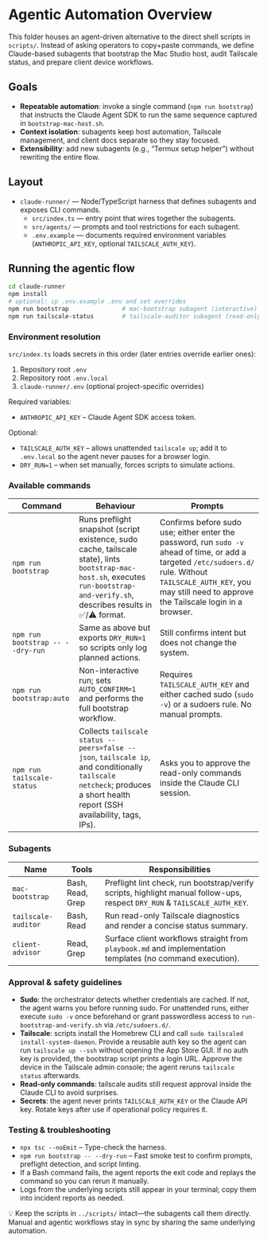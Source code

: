 # Agentic Automation Overview

This folder houses an agent-driven alternative to the direct shell scripts in `scripts/`.
Instead of asking operators to copy+paste commands, we define Claude-based subagents that
bootstrap the Mac Studio host, audit Tailscale status, and prepare client device workflows.

## Goals

- **Repeatable automation**: invoke a single command (`npm run bootstrap`) that instructs the
  Claude Agent SDK to run the same sequence captured in `bootstrap-mac-host.sh`.
- **Context isolation**: subagents keep host automation, Tailscale management, and client docs
  separate so they stay focused.
- **Extensibility**: add new subagents (e.g., “Termux setup helper”) without rewriting the entire
  flow.

## Layout

- `claude-runner/` — Node/TypeScript harness that defines subagents and exposes CLI commands.
  - `src/index.ts` — entry point that wires together the subagents.
  - `src/agents/` — prompts and tool restrictions for each subagent.
  - `.env.example` — documents required environment variables (`ANTHROPIC_API_KEY`, optional
    `TAILSCALE_AUTH_KEY`).

## Running the agentic flow

```bash
cd claude-runner
npm install
# optional: cp .env.example .env and set overrides
npm run bootstrap               # mac-bootstrap subagent (interactive)
npm run tailscale-status        # tailscale-auditor subagent (read-only)
```

### Environment resolution

`src/index.ts` loads secrets in this order (later entries override earlier ones):

1. Repository root `.env`
2. Repository root `.env.local`
3. `claude-runner/.env` (optional project-specific overrides)

Required variables:

- `ANTHROPIC_API_KEY` – Claude Agent SDK access token.

Optional:

- `TAILSCALE_AUTH_KEY` – allows unattended `tailscale up`; add it to `.env.local` so the agent never pauses for a browser login.
- `DRY_RUN=1` – when set manually, forces scripts to simulate actions.

### Available commands

| Command | Behaviour | Prompts |
| --- | --- | --- |
| `npm run bootstrap` | Runs preflight snapshot (script existence, sudo cache, tailscale state), lints `bootstrap-mac-host.sh`, executes `run-bootstrap-and-verify.sh`, describes results in ✅/⚠️ format. | Confirms before sudo use; either enter the password, run `sudo -v` ahead of time, or add a targeted `/etc/sudoers.d/` rule. Without `TAILSCALE_AUTH_KEY`, you may still need to approve the Tailscale login in a browser. |
| `npm run bootstrap -- --dry-run` | Same as above but exports `DRY_RUN=1` so scripts only log planned actions. | Still confirms intent but does not change the system. |
| `npm run bootstrap:auto` | Non-interactive run; sets `AUTO_CONFIRM=1` and performs the full bootstrap workflow. | Requires `TAILSCALE_AUTH_KEY` and either cached sudo (`sudo -v`) or a sudoers rule. No manual prompts. |
| `npm run tailscale-status` | Collects `tailscale status --peers=false --json`, `tailscale ip`, and conditionally `tailscale netcheck`; produces a short health report (SSH availability, tags, IPs). | Asks you to approve the read-only commands inside the Claude CLI session. |

### Subagents

| Name | Tools | Responsibilities |
| --- | --- | --- |
| `mac-bootstrap` | Bash, Read, Grep | Preflight lint check, run bootstrap/verify scripts, highlight manual follow-ups, respect `DRY_RUN` & `TAILSCALE_AUTH_KEY`. |
| `tailscale-auditor` | Bash, Read | Run read-only Tailscale diagnostics and render a concise status summary. |
| `client-advisor` | Read, Grep | Surface client workflows straight from `playbook.md` and implementation templates (no command execution). |

### Approval & safety guidelines

- **Sudo**: the orchestrator detects whether credentials are cached. If not, the agent warns you before running sudo. For unattended runs, either execute `sudo -v` once beforehand or grant passwordless access to `run-bootstrap-and-verify.sh` via `/etc/sudoers.d/`.
- **Tailscale**: scripts install the Homebrew CLI and call `sudo tailscaled install-system-daemon`. Provide a reusable auth key so the agent can run `tailscale up --ssh` without opening the App Store GUI. If no auth key is provided, the bootstrap script prints a login URL. Approve the device in the Tailscale admin console; the agent reruns `tailscale status` afterwards.
- **Read-only commands**: tailscale audits still request approval inside the Claude CLI to avoid surprises.
- **Secrets**: the agent never prints `TAILSCALE_AUTH_KEY` or the Claude API key. Rotate keys after use if operational policy requires it.

### Testing & troubleshooting

- `npx tsc --noEmit` – Type-check the harness.
- `npm run bootstrap -- --dry-run` – Fast smoke test to confirm prompts, preflight detection, and script linting.
- If a Bash command fails, the agent reports the exit code and replays the command so you can rerun it manually.
- Logs from the underlying scripts still appear in your terminal; copy them into incident reports as needed.

💡 Keep the scripts in `../scripts/` intact—the subagents call them directly. Manual and agentic workflows stay in sync by sharing the same underlying automation.
